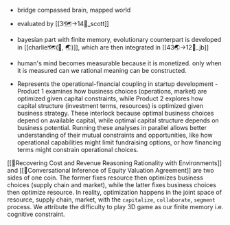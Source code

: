 - bridge compassed brain, mapped world
- evaluated by [[3🗺️->14🧭_scott]]
- bayesian part with finite memory, evolutionary counterpart is developed in [[charlie🗺️(🧭, 🌏)]], which are then integrated in [[43🌏->12🧠_jb]]
- human's mind becomes measurable because it is monetized. only when it is measured can we rational meaning can be constructed. 

- Represents the operational-financial coupling in startup development - Product 1 examines how business choices (operations, market) are optimized given capital constraints, while Product 2 explores how capital structure (investment terms, resources) is optimized given business strategy. These interlock because optimal business choices depend on available capital, while optimal capital structure depends on business potential. Running these analyses in parallel allows better understanding of their mutual constraints and opportunities, like how operational capabilities might limit fundraising options, or how financing terms might constrain operational choices.

 [[📝Recovering Cost and Revenue Reasoning Rationality with Environments]] and [[📝Conversational Inference of Equity Valuation Agreement]] are two sides of one coin. The former fixes resource then optimizes business choices (supply chain and market), while the latter fixes business choices then optimize resource. In reality, optimization happens in the joint space of resource, supply chain, market, with the `capitalize`, `collaborate`, `segment`  process. We attribute the difficulty to play 3D game as our finite memory i.e. cognitive constraint.

